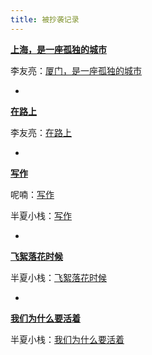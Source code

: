 ```yaml
---
title: 被抄袭记录
---
```


[**上海，是一座孤独的城市**](https://erl.im/leaf/a-lonely-city)

李友亮：[厦门，是一座孤独的城市](http://www.0792pz.com/msh/11.html)

*

**[在路上](https://erl.im/leaf/on-the-way)**

李友亮：[在路上](https://www.0792pz.com/msh/19.html)

*

[**写作**](https://erl.im/leaf/writing)

呢喃：[写作](https://www.ninaner.com/1152.html)

半夏小栈：[写作](https://www.banxia.me/1152.html)

*

[**飞絮落花时候**](https://erl.im/leaf/when-willow-blossoms-and-flower-withers)

半夏小栈：[飞絮落花时候](https://www.banxia.me/1155.html)

*

[**我们为什么要活着**](https://erl.im/leaf/when-willow-blossoms-and-flower-withers)

半夏小栈：[我们为什么要活着](https://www.banxia.me/1160.html)
